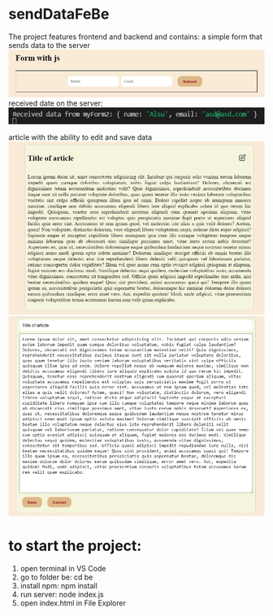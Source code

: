 # sendDataFeBe
The project features frontend and backend and contains:
a simple form that sends data to the server
![alt text](img/1.jpg)
received date on the server:
![alt text](img/2.jpg)

article with the ability to edit and save data
![alt text](img/3.jpg)
![alt text](img/4.jpg)

# to start the project:
1. open terminal in VS Code
2. go to folder be: cd be
3. install npm: npm install
4. run server: node index.js
5. open index.html in File Explorer
